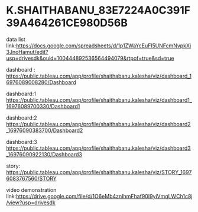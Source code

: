 # K.SHAITHABANU_83E7224A0C391F39A464261CE980D56B


data list link:https://docs.google.com/spreadsheets/d/1p1ZWaYcEuFl5UNFcmNvpkXi3JnoHamut/edit?usp=drivesdk&ouid=100444892536564494079&rtpof=true&sd=true

dashboard : https://public.tableau.com/app/profile/shaithabanu.kalesha/viz/dashboard_16976089008280/Dashboard

dashboard:1 https://public.tableau.com/app/profile/shaithabanu.kalesha/viz/dashboard1_16976089700330/Dashboard1



dashboard:2 https://public.tableau.com/app/profile/shaithabanu.kalesha/viz/dashboard2_16976090383700/Dashboard2



dashboard:3 https://public.tableau.com/app/profile/shaithabanu.kalesha/viz/dashboard3_16976090922130/Dashboard3

 

story: https://public.tableau.com/app/profile/shaithabanu.kalesha/viz/STORY_16976083767560/STORY



video demonstration link:https://drive.google.com/file/d/1O6eMb4znIhmFhaf90I9yiVmqLWCh1c8j/view?usp=drivesdk
